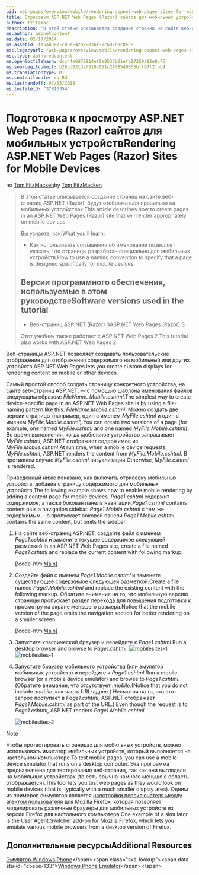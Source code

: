 ```yaml
---
uid: web-pages/overview/mobile/rendering-aspnet-web-pages-sites-for-mobile-devices
title: Отрисовки ASP.NET Web Pages (Razor) сайтов для мобильных устройств | Документация Майкрософт
author: tfitzmac
description: 'В этой статье описывается создание страниц на сайте веб-страниц ASP.NET (Razor), будут отображаться правильно на мобильных устройствах. Вы узнаете, как: как вы...'
ms.author: aspnetcontent
ms.date: 02/17/2014
ms.assetid: f15ab392-c05e-4269-83bf-7c6d2b8c8ec8
msc.legacyurl: /web-pages/overview/mobile/rendering-aspnet-web-pages-sites-for-mobile-devices
msc.type: authoredcontent
ms.openlocfilehash: dcc44e0d78814ef9a8537b01efa17259a12e9c76
ms.sourcegitcommit: b28cd0313af316c051c2ff8549865bff67f2fbb4
ms.translationtype: MT
ms.contentlocale: ru-RU
ms.lasthandoff: 07/05/2018
ms.locfileid: "37816354"
---
```

<a name="rendering-aspnet-web-pages-razor-sites-for-mobile-devices"></a><span data-ttu-id="c5e5e-104">Подготовка к просмотру ASP.NET Web Pages (Razor) сайтов для мобильных устройств</span><span class="sxs-lookup"><span data-stu-id="c5e5e-104">Rendering ASP.NET Web Pages (Razor) Sites for Mobile Devices</span></span>
====================
<span data-ttu-id="c5e5e-105">по [Tom FitzMacken](https://github.com/tfitzmac)</span><span class="sxs-lookup"><span data-stu-id="c5e5e-105">by [Tom FitzMacken](https://github.com/tfitzmac)</span></span>

> <span data-ttu-id="c5e5e-106">В этой статье описывается создание страниц на сайте веб-страниц ASP.NET (Razor), будут отображаться правильно на мобильных устройствах.</span><span class="sxs-lookup"><span data-stu-id="c5e5e-106">This article describes how to create pages in an ASP.NET Web Pages (Razor) site that will render appropriately on mobile devices.</span></span>
> 
> <span data-ttu-id="c5e5e-107">Вы узнаете, как:</span><span class="sxs-lookup"><span data-stu-id="c5e5e-107">What you'll learn:</span></span>
> 
> - <span data-ttu-id="c5e5e-108">Как использовать соглашения об именовании позволяет указать, что страницы разработан специально для мобильных устройств.</span><span class="sxs-lookup"><span data-stu-id="c5e5e-108">How to use a naming convention to specify that a page is designed specifically for mobile devices.</span></span>
>   
> 
> ## <a name="software-versions-used-in-the-tutorial"></a><span data-ttu-id="c5e5e-109">Версии программного обеспечения, используемые в этом руководстве</span><span class="sxs-lookup"><span data-stu-id="c5e5e-109">Software versions used in the tutorial</span></span>
> 
> 
> - <span data-ttu-id="c5e5e-110">Веб-страниц ASP.NET (Razor) 3</span><span class="sxs-lookup"><span data-stu-id="c5e5e-110">ASP.NET Web Pages (Razor) 3</span></span>
>   
> 
> <span data-ttu-id="c5e5e-111">Этот учебник также работает с ASP.NET Web Pages 2.</span><span class="sxs-lookup"><span data-stu-id="c5e5e-111">This tutorial also works with ASP.NET Web Pages 2.</span></span>


<span data-ttu-id="c5e5e-112">Веб-страницы ASP.NET позволяет создавать пользовательские отображение для отображения содержимого на мобильный или других устройств.</span><span class="sxs-lookup"><span data-stu-id="c5e5e-112">ASP.NET Web Pages lets you create custom displays for rendering content on mobile or other devices.</span></span>

<span data-ttu-id="c5e5e-113">Самый простой способ создать страницу конкретного устройства, на сайте веб-страниц ASP.NET, — с помощью шаблона именования файлов следующим образом: <em>FileName.</em> <em>Mobile</em><em>.cshtml</em>.</span><span class="sxs-lookup"><span data-stu-id="c5e5e-113">The simplest way to create device-specific page in an ASP.NET Web Pages site is by using a file-naming pattern like this: <em>FileName.</em><em>Mobile</em><em>.cshtml</em>.</span></span> <span data-ttu-id="c5e5e-114">Можно создать две версии страницы (например, один с именем <em>MyFile.cshtml</em> и один с именем <em>MyFile.Mobile.cshtml</em>).</span><span class="sxs-lookup"><span data-stu-id="c5e5e-114">You can create two versions of a page (for example, one named <em>MyFile.cshtml</em> and one named <em>MyFile.Mobile.cshtml</em>).</span></span> <span data-ttu-id="c5e5e-115">Во время выполнения, когда мобильное устройство запрашивает <em>MyFile.cshtml</em>, ASP.NET отображает содержимое из <em>MyFile.Mobile.cshtml</em>.</span><span class="sxs-lookup"><span data-stu-id="c5e5e-115">At run time, when a mobile device requests <em>MyFile.cshtml</em>, ASP.NET renders the content from <em>MyFile.Mobile.cshtml</em>.</span></span> <span data-ttu-id="c5e5e-116">В противном случае <em>MyFile.cshtml</em> визуализации.</span><span class="sxs-lookup"><span data-stu-id="c5e5e-116">Otherwise, <em>MyFile.cshtml</em> is rendered.</span></span>

<span data-ttu-id="c5e5e-117">Приведенный ниже показано, как включить отрисовку мобильных устройств, добавив страницу содержимого для мобильных устройств.</span><span class="sxs-lookup"><span data-stu-id="c5e5e-117">The following example shows how to enable mobile rendering by adding a content page for mobile devices.</span></span> <span data-ttu-id="c5e5e-118">*Page1.cshtml* содержит содержимое, а также боковая панель навигации.</span><span class="sxs-lookup"><span data-stu-id="c5e5e-118">*Page1.cshtml* contains content plus a navigation sidebar.</span></span> <span data-ttu-id="c5e5e-119">*Page1.Mobile.cshtml* с тем же содержимым, но пропускает боковой панели.</span><span class="sxs-lookup"><span data-stu-id="c5e5e-119">*Page1.Mobile.cshtml* contains the same content, but omits the sidebar.</span></span>

1. <span data-ttu-id="c5e5e-120">На сайте веб-страниц ASP.NET, создайте файл с именем *Page1.cshtml* и замените текущее содержимое следующей разметкой.</span><span class="sxs-lookup"><span data-stu-id="c5e5e-120">In an ASP.NET Web Pages site, create a file named *Page1.cshtml* and replace the current content with following markup.</span></span>

    [!code-html[Main](rendering-aspnet-web-pages-sites-for-mobile-devices/samples/sample1.html)]
2. <span data-ttu-id="c5e5e-121">Создайте файл с именем *Page1.Mobile.cshtml* и замените существующее содержимое следующей разметкой.</span><span class="sxs-lookup"><span data-stu-id="c5e5e-121">Create a file named *Page1.Mobile.cshtml* and replace the existing content with the following markup.</span></span> <span data-ttu-id="c5e5e-122">Обратите внимание на то, что мобильную версию страницы пропускает раздел перехода для повышения подготовки к просмотру на экране меньшего размера.</span><span class="sxs-lookup"><span data-stu-id="c5e5e-122">Notice that the mobile version of the page omits the navigation section for better rendering on a smaller screen.</span></span>

    [!code-html[Main](rendering-aspnet-web-pages-sites-for-mobile-devices/samples/sample2.html)]
3. <span data-ttu-id="c5e5e-123">Запустите классический браузер и перейдите к *Page1.cshtml*.</span><span class="sxs-lookup"><span data-stu-id="c5e5e-123">Run a desktop browser and browse to *Page1.cshtml*.</span></span> <span data-ttu-id="c5e5e-124">![mobilesites-1](rendering-aspnet-web-pages-sites-for-mobile-devices/_static/image1.png)</span><span class="sxs-lookup"><span data-stu-id="c5e5e-124">![mobilesites-1](rendering-aspnet-web-pages-sites-for-mobile-devices/_static/image1.png)</span></span>
4. <span data-ttu-id="c5e5e-125">Запустите браузер мобильного устройства (или эмулятор мобильных устройств) и перейдите к *Page1.cshtml*.</span><span class="sxs-lookup"><span data-stu-id="c5e5e-125">Run a mobile browser (or a mobile device emulator) and browse to *Page1.cshtml*.</span></span> <span data-ttu-id="c5e5e-126">(Обратите внимание, что отсутствует *.mobile.*</span><span class="sxs-lookup"><span data-stu-id="c5e5e-126">(Notice that you do not include *.mobile.*</span></span> <span data-ttu-id="c5e5e-127">как часть URL-адрес.) Несмотря на то, что этот запрос поступает в *Page1.cshtml*, ASP.NET отображает *Page1.Mobile.cshtml*.</span><span class="sxs-lookup"><span data-stu-id="c5e5e-127">as part of the URL.) Even though the request is to *Page1.cshtml*, ASP.NET renders *Page1.Mobile.cshtml*.</span></span>

    ![mobilesites-2](rendering-aspnet-web-pages-sites-for-mobile-devices/_static/image2.png)

> [!NOTE]
> <span data-ttu-id="c5e5e-129">Чтобы протестировать страницах для мобильных устройств, можно использовать имитатор мобильных устройств, который выполняется на настольном компьютере.</span><span class="sxs-lookup"><span data-stu-id="c5e5e-129">To test mobile pages, you can use a mobile device simulator that runs on a desktop computer.</span></span> <span data-ttu-id="c5e5e-130">Эта программа предназначена для тестирования веб-страниц, так как они выглядели на мобильных устройствах (то есть обычно намного меньше с область отображается).</span><span class="sxs-lookup"><span data-stu-id="c5e5e-130">This tool lets you test web pages as they would look on mobile devices (that is, typically with a much smaller display area).</span></span> <span data-ttu-id="c5e5e-131">Одним из примеров симулятор является [надстройки переключателя между агентом пользователя](http://addons.mozilla.org/firefox/addon/user-agent-switcher/) для Mozilla Firefox, которая позволяет моделировать различные браузеры для мобильных устройств из версии Firefox для настольного компьютера.</span><span class="sxs-lookup"><span data-stu-id="c5e5e-131">One example of a simulator is the [User Agent Switcher add-on](http://addons.mozilla.org/firefox/addon/user-agent-switcher/) for Mozilla Firefox, which lets you emulate various mobile browsers from a desktop version of Firefox.</span></span>


<a id="Additional_Resources"></a>
## <a name="additional-resources"></a><span data-ttu-id="c5e5e-132">Дополнительные ресурсы</span><span class="sxs-lookup"><span data-stu-id="c5e5e-132">Additional Resources</span></span>


<span data-ttu-id="c5e5e-133">[Эмулятор Windows Phone](https://msdn.microsoft.com/library/ff402563(v=VS.92).aspx)</span><span class="sxs-lookup"><span data-stu-id="c5e5e-133">[Windows Phone Emulator](https://msdn.microsoft.com/library/ff402563(v=VS.92).aspx)</span></span>
